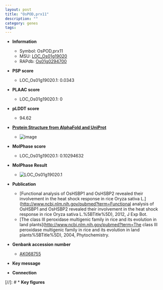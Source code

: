 ```yaml
---
layout: post
title: "OsPOD,prx11"
description: ""
category: genes
tags: 
---
```


* **Information**  
    + Symbol: OsPOD,prx11  
    + MSU: [LOC_Os01g19020](http://rice.plantbiology.msu.edu/cgi-bin/ORF_infopage.cgi?orf=LOC_Os01g19020)  
    + RAPdb: [Os01g0294700](http://rapdb.dna.affrc.go.jp/viewer/gbrowse_details/irgsp1?name=Os01g0294700)  

* **PSP score**  
    + LOC_Os01g19020.1: 0.0343 

* **PLAAC score**  
    + LOC_Os01g19020.1: 0 

* **pLDDT score**
    + 94.62

* **[Protein Structure from AlphaFold and UniProt](https://www.uniprot.org/uniprotkb/Q9FYP0/entry#structure)**
    + ![image](https://ricepsp.github.io/images/Q9/AF-Q9FYP0-F1.png)

* **MolPhase score**
    + LOC_Os01g19020.1: 0.10294632

* **MolPhase Result**
    + ![LOC_Os01g19020.1](https://304243504.github.io/Pictures/LOC_Os01g/LOC_Os01g19020.1.png)

* **Publication**  
    + [Functional analysis of OsHSBP1 and OsHSBP2 revealed their involvement in the heat shock response in rice Oryza sativa L.](http://www.ncbi.nlm.nih.gov/pubmed?term=Functional analysis of OsHSBP1 and OsHSBP2 revealed their involvement in the heat shock response in rice Oryza sativa L.%5BTitle%5D), 2012, J Exp Bot.
    + [The class III peroxidase multigenic family in rice and its evolution in land plants](http://www.ncbi.nlm.nih.gov/pubmed?term=The class III peroxidase multigenic family in rice and its evolution in land plants%5BTitle%5D), 2004, Phytochemistry.

* **Genbank accession number**  
    + [AK068755](http://www.ncbi.nlm.nih.gov/nuccore/AK068755)

* **Key message**  

* **Connection**  

[//]: # * **Key figures**  


